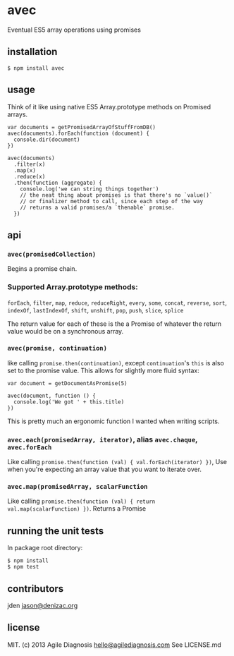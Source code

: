 # avec
Eventual ES5 array operations using promises

## installation

    $ npm install avec

## usage

Think of it like using native ES5 Array.prototype methods on Promised arrays.

    var documents = getPromisedArrayOfStuffFromDB()
    avec(documents).forEach(function (document) {
      console.dir(document)
    })

    avec(documents)
      .filter(x)
      .map(x)
      .reduce(x)
      .then(function (aggregate) {
        console.log('we can string things together')
        // the neat thing about promises is that there's no `value()`
        // or finalizer method to call, since each step of the way
        // returns a valid promises/a `thenable` promise.
      })

## api

### `avec(promisedCollection)`

Begins a promise chain.

### Supported Array.prototype methods:

`forEach`, `filter`, `map`, `reduce`, `reduceRight`, `every`,
`some`, `concat`, `reverse`, `sort`, `indexOf`, `lastIndexOf`,
`shift`, `unshift`, `pop`, `push`, `slice`, `splice`

The return value for each of these is the a Promise of whatever the return value would be on a synchronous array.

### `avec(promise, continuation)`

like calling `promise.then(continuation)`, except `continuation`'s `this` is also set to the promise value. This allows for slightly more fluid syntax:

    var document = getDocumentAsPromise(5)

    avec(document, function () {
      console.log('We got ' + this.title)
    })

This is pretty much an ergonomic function I wanted when writing scripts.

### `avec.each(promisedArray, iterator)`, alias `avec.chaque`, `avec.forEach`

Like calling `promise.then(function (val) { val.forEach(iterator) })`, Use when you're expecting an array value that you want to iterate over.

### `avec.map(promisedArray, scalarFunction`

Like calling `promise.then(function (val) { return val.map(scalarFunction) })`. Returns a Promise<Array>

## running the unit tests

In package root directory:

    $ npm install
    $ npm test

## contributors

jden <jason@denizac.org>

## license

MIT. (c) 2013 Agile Diagnosis <hello@agilediagnosis.com> See LICENSE.md